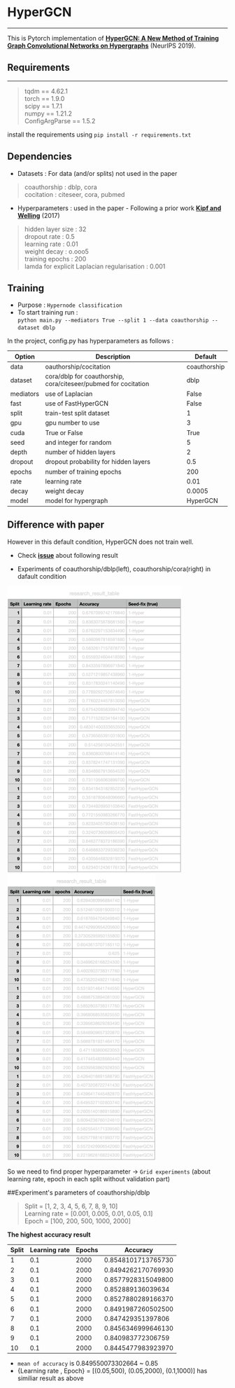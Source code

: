 # HyperGCN
_________
This is Pytorch implementation of **[HyperGCN: A New Method of Training Graph Convolutional Networks on Hypergraphs](https://github.com/malllabiisc/HyperGCN)** (NeurIPS 2019).

## Requirements
______________
> tqdm == 4.62.1  
> torch == 1.9.0  
> scipy == 1.7.1  
> numpy == 1.21.2  
> ConfigArgParse == 1.5.2  

install the requirements using `pip install -r requirements.txt`

## Dependencies
* Datasets : For data (and/or splits) not used in the paper
> coauthorship : dblp, cora  
> cocitation : citeseer, cora, pubmed
* Hyperparameters : used in the paper - Following a prior work **[Kipf and Welling](https://github.com/tkipf/gcn)** (2017)
> hidden layer size : 32  
> dropout rate : 0.5  
> learning rate : 0.01  
> weight decay : o.ooo5  
> training epochs : 200  
> lamda for explicit Laplacian regularisation : 0.001  

## Training
* Purpose : `Hypernode classification`
* To start training run :  
    `python main.py --mediators True --split 1 --data coauthorship -- dataset dblp`

In the project, config.py has hyperparameters as follows :

 Option | Description | Default
 ------- | ---------- | --------
 data | oauthorship/cocitation | coauthorship
 dataset | cora/dblp for coauthorship, cora/citeseer/pubmed for cocitation | dblp
 mediators | use of Laplacian | False
 fast | use of FastHyperGCN | False
 split | train-test split dataset | 1
 gpu | gpu number to use | 3
 cuda | True or False | True
 seed | and integer for random | 5
 depth | number of hidden layers | 2
 dropout | dropout probability for hidden layers | 0.5
 epochs | number of training epochs | 200
 rate | learning rate | 0.01
 decay | weight decay | 0.0005
 model | model for hypergraph | HyperGCN

## Difference with paper

However in this default condition, HyperGCN does not train well.  
- Check **[issue](https://github.com/malllabiisc/HyperGCN/issues/1)** about following result  

- Experiments of coauthorship/dblp(left), coauthorship/cora(right) in dafault condition

![coauthorship/dblp.png](coauthorship-dblp.png) ![coauthorship/cora.png](coauthorship-cora.png)

So we need to find proper hyperparameter -> `Grid experiments` (about learning rate, epoch in each split without validation part)  

##Experiment's parameters of coauthorship/dblp

> Split = [1, 2, 3, 4, 5, 6, 7, 8, 9, 10]  
> Learning rate = [0.001, 0.005, 0.01, 0.05, 0.1]  
> Epoch = [100, 200, 500, 1000, 2000]  

**The highest accuracy result**

 Split | Learning rate | Epochs | Accuracy 
 ----- | ------------- | ------ | --------
 1 | 0.1 | 2000 | 0.8548101713765730
 2 | 0.1 | 2000 | 0.8494262170769930
 3 | 0.1 | 2000 | 0.8577928315049800
 4 | 0.1 | 2000 | 0.852889136039634
 5 | 0.1 | 2000 | 0.8527880289166370
 6 | 0.1 | 2000 | 0.8491987260502500
 7 | 0.1 | 2000 | 0.847429351397806
 8 | 0.1 | 2000 | 0.8456346999646130
 9 | 0.1 | 2000 | 0.840983772306759
 10 | 0.1 | 2000 | 0.8445477983923970

- `mean of accuracy` is 0.849550073302664 ~ 0.85  
- {Learning rate , Epoch} = [(0.05,500), (0.05,2000), (0.1,1000)] has similiar result as above
